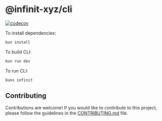 # @infinit-xyz/cli

[![codecov](https://codecov.io/gh/melvinmcrn/infinit-cli/graph/badge.svg?token=RY39X0ESZ8)](https://codecov.io/gh/melvinmcrn/infinit-cli)


To install dependencies:

```bash
bun install
```

To build CLI:

```bash
bun run dev
```

To run CLI:
```bash
bunx infinit
```


## Contributing

Contributions are welcome! If you would like to contribute to this project, please follow the guidelines in the [CONTRIBUTING.md](.github/CONTRIBUTING.md) file.

